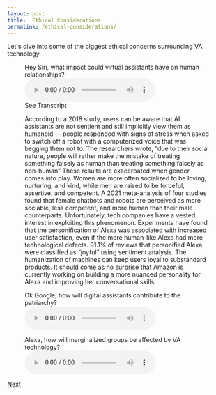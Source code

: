 ```yaml
---
layout: post
title:  Ethical Considerations
permalink: /ethical-considerations/
---
```


Let's dive into some of the biggest ethical concerns surrounding VA technology.

<figure>
    <figcaption>Hey Siri, what impact could virtual assistants have on human relationships?</figcaption>
    <audio class="audio-1" controls>
    <source src="{{site.baseurl}}/assets/audio/human_connection.mp3" type="audio/mpeg">    
    </audio>
    <div class="dropdown">
    <span>See Transcript</span>
        <div class="dropdown-content">
            <p>According to a 2018 study, users can be aware that AI assistants are not sentient and still implicitly view them as humanoid — people responded with signs of stress when asked to switch off a robot with a computerized voice that was begging them not to. The researchers wrote, “due to their social nature, people will rather make the mistake of treating something falsely as human than treating something falsely as non-human” These results are exacerbated when gender comes into play. Women are more often socialized to be loving, nurturing, and kind, while men are raised to be forceful, assertive, and competent. A 2021 meta-analysis of four studies found that female chatbots and robots are perceived as more sociable, less competent, and more human than their male counterparts. Unfortunately, tech companies have a vested interest in exploiting this phenomenon. Experiments have found that the personification of Alexa was associated with increased user satisfaction, even if the more human-like Alexa had more technological defects. 91.1% of reviews that personified Alexa were classified as “joyful” using sentiment analysis. The humanization of machines can keep users loyal to substandard products. It should come as no surprise that Amazon is currently working on building a more nuanced personality for Alexa and improving her conversational skills. </p>
        </div>
    </div>
</figure>

<figure>
    <figcaption>Ok Google, how will digital assistants contribute to the patriarchy?</figcaption>
    <audio class="audio-1" controls>
    <source src="{{site.baseurl}}/assets/audio/misogyny.mp3" type="audio/mpeg">    
    </audio>
</figure>

<figure>
    <figcaption>Alexa, how will marginalized groups be affected by VA technology?</figcaption>
    <audio class="audio-1" controls>
    <source src="{{site.baseurl}}/assets/audio/intersectionality.mp3" type="audio/mpeg">    
    </audio>
</figure>

<a class="github-button" href="https://nishamcnealis.github.io/ai-and-gender/solutions/" data-icon="octicon-star" data-size="large" data-show-count="true" aria-label="Next: Solutions">Next</a>